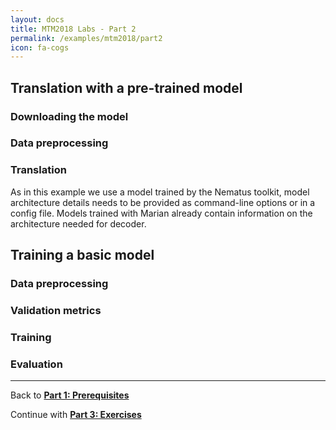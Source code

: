 ```yaml
---
layout: docs
title: MTM2018 Labs - Part 2
permalink: /examples/mtm2018/part2
icon: fa-cogs
---
```


## Translation with a pre-trained model

### Downloading the model

### Data preprocessing

### Translation

As in this example we use a model trained by the Nematus toolkit, model
architecture details needs to be provided as command-line options or in a
config file.  Models trained with Marian already contain information on the
architecture needed for decoder.

## Training a basic model

### Data preprocessing

### Validation metrics

### Training

### Evaluation

- - - -

Back to **[Part 1: Prerequisites](/examples/mtm2018/part1/)**

Continue with **[Part 3: Exercises](/examples/mtm2018/part3/)**

